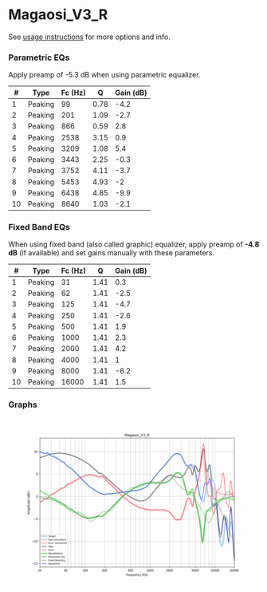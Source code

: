 # Magaosi_V3_R
See [usage instructions](https://github.com/jaakkopasanen/AutoEq#usage) for more options and info.

### Parametric EQs
Apply preamp of -5.3 dB when using parametric equalizer.

|   # | Type    |   Fc (Hz) |    Q |   Gain (dB) |
|-----|---------|-----------|------|-------------|
|   1 | Peaking |        99 | 0.78 |        -4.2 |
|   2 | Peaking |       201 | 1.09 |        -2.7 |
|   3 | Peaking |       866 | 0.59 |         2.8 |
|   4 | Peaking |      2538 | 3.15 |         0.9 |
|   5 | Peaking |      3209 | 1.08 |         5.4 |
|   6 | Peaking |      3443 | 2.25 |        -0.3 |
|   7 | Peaking |      3752 | 4.11 |        -3.7 |
|   8 | Peaking |      5453 | 4.93 |        -2   |
|   9 | Peaking |      6438 | 4.85 |        -9.9 |
|  10 | Peaking |      8640 | 1.03 |        -2.1 |

### Fixed Band EQs
When using fixed band (also called graphic) equalizer, apply preamp of **-4.8 dB** (if available) and set gains manually with these parameters.

|   # | Type    |   Fc (Hz) |    Q |   Gain (dB) |
|-----|---------|-----------|------|-------------|
|   1 | Peaking |        31 | 1.41 |         0.3 |
|   2 | Peaking |        62 | 1.41 |        -2.5 |
|   3 | Peaking |       125 | 1.41 |        -4.7 |
|   4 | Peaking |       250 | 1.41 |        -2.6 |
|   5 | Peaking |       500 | 1.41 |         1.9 |
|   6 | Peaking |      1000 | 1.41 |         2.3 |
|   7 | Peaking |      2000 | 1.41 |         4.2 |
|   8 | Peaking |      4000 | 1.41 |         1   |
|   9 | Peaking |      8000 | 1.41 |        -6.2 |
|  10 | Peaking |     16000 | 1.41 |         1.5 |

### Graphs
![](./Magaosi_V3_R.png)
